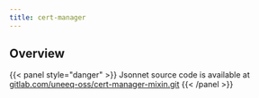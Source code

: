 ```yaml
---
title: cert-manager
---
```


## Overview



{{< panel style="danger" >}}
Jsonnet source code is available at [gitlab.com/uneeq-oss/cert-manager-mixin.git](https://gitlab.com/uneeq-oss/cert-manager-mixin.git)
{{< /panel >}}

